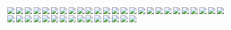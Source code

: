 <img src='VIPSL/1.jpg' aligh=center>
<img src='VIPSL/2.jpg' aligh=center>
<img src='VIPSL/3.jpg' aligh=center>
<img src='VIPSL/4.jpg' aligh=center>
<img src='VIPSL/5.jpg' aligh=center>
<img src='VIPSL/6.jpg' aligh=center>
<img src='VIPSL/7.jpg' aligh=center>
<img src='VIPSL/8.jpg' aligh=center>
<img src='VIPSL/9.jpg' aligh=center>
<img src='VIPSL/10.jpg' aligh=center>
<img src='VIPSL/11.jpg' aligh=center>
<img src='VIPSL/12.jpg' aligh=center>
<img src='VIPSL/13.jpg' aligh=center>
<img src='VIPSL/14.jpg' aligh=center>
<img src='VIPSL/15.jpg' aligh=center>
<img src='VIPSL/16.jpg' aligh=center>
<img src='VIPSL/17.jpg' aligh=center>
<img src='VIPSL/18.jpg' aligh=center>
<img src='VIPSL/19.jpg' aligh=center>
<img src='VIPSL/20.jpg' aligh=center>
<img src='VIPSL/21.jpg' aligh=center>
<img src='VIPSL/22.jpg' aligh=center>
<img src='VIPSL/23.jpg' aligh=center>
<img src='VIPSL/24.jpg' aligh=center>
<img src='VIPSL/25.jpg' aligh=center>
<img src='VIPSL/26.jpg' aligh=center>
<img src='VIPSL/27.jpg' aligh=center>
<img src='VIPSL/28.jpg' aligh=center>
<img src='VIPSL/29.jpg' aligh=center>
<img src='VIPSL/30.jpg' aligh=center>
<img src='VIPSL/31.jpg' aligh=center>
<img src='VIPSL/32.jpg' aligh=center>
<img src='VIPSL/33.jpg' aligh=center>
<img src='VIPSL/34.jpg' aligh=center>
<img src='VIPSL/35.jpg' aligh=center>
<img src='VIPSL/36.jpg' aligh=center>
<img src='VIPSL/37.jpg' aligh=center>
<img src='VIPSL/38.jpg' aligh=center>
<img src='VIPSL/39.jpg' aligh=center>
<img src='VIPSL/40.jpg' aligh=center>
